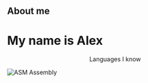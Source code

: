 ## About me

<h1>My name is Alex</h1>

<p align="center">Languages I know</p>

<img href="[https://encrypted-tbn0.gstatic.com/images?q=tbn:ANd9GcSNu6NmvKm0sXhLiAMTedt27xLRtlhuq_nYy3d5IYtcvkExJKLZUlJn-_kp1nYtt44rQzY&usqp=CAU](https://www.google.com/url?sa=i&url=https%3A%2F%2Fchefrito.com%2Ffat-bike-below-10000%2Flearn-assembly-language-most-upvoted-assembly-language-tutorials-vv-rLagLvSw&psig=AOvVaw2NrPdZDv6ZAJSinGoS7J1g&ust=1727615604626000&source=images&cd=vfe&opi=89978449&ved=0CBQQjRxqFwoTCICVi-fb5YgDFQAAAAAdAAAAABAY)" alt="ASM"> Assembly
